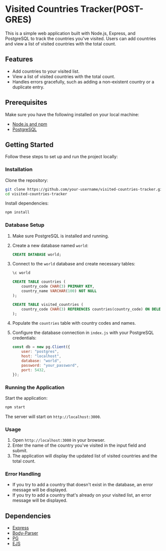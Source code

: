 
# Visited Countries Tracker(POST-GRES)

This is a simple web application built with Node.js, Express, and PostgreSQL to track the countries you've visited. Users can add countries and view a list of visited countries with the total count.

## Features

- Add countries to your visited list.
- View a list of visited countries with the total count.
- Handles errors gracefully, such as adding a non-existent country or a duplicate entry.

## Prerequisites

Make sure you have the following installed on your local machine:

- [Node.js and npm](https://nodejs.org/en/download/package-manager)
- [PostgreSQL](https://www.postgresql.org/download/)

## Getting Started

Follow these steps to set up and run the project locally:

### Installation

Clone the repository:

```bash
git clone https://github.com/your-username/visited-countries-tracker.git
cd visited-countries-tracker
```

Install dependencies:

```bash
npm install
```

### Database Setup

1. Make sure PostgreSQL is installed and running.

2. Create a new database named `world`:

   ```sql
   CREATE DATABASE world;
   ```

3. Connect to the `world` database and create necessary tables:

   ```sql
   \c world

   CREATE TABLE countries (
       country_code CHAR(3) PRIMARY KEY,
       country_name VARCHAR(100) NOT NULL
   );

   CREATE TABLE visited_countries (
       country_code CHAR(3) REFERENCES countries(country_code) ON DELETE CASCADE
   );
   ```

4. Populate the `countries` table with country codes and names.

5. Configure the database connection in `index.js` with your PostgreSQL credentials:

   ```javascript
   const db = new pg.Client({
       user: "postgres",
       host: "localhost",
       database: "world",
       password: "your_password",
       port: 5432,
   });
   ```

### Running the Application

Start the application:

```bash
npm start
```

The server will start on `http://localhost:3000`.

### Usage

1. Open `http://localhost:3000` in your browser.
2. Enter the name of the country you've visited in the input field and submit.
3. The application will display the updated list of visited countries and the total count.

### Error Handling

- If you try to add a country that doesn't exist in the database, an error message will be displayed.
- If you try to add a country that's already on your visited list, an error message will be displayed.

## Dependencies

- [Express](https://expressjs.com/)
- [Body-Parser](https://www.npmjs.com/package/body-parser)
- [PG](https://www.npmjs.com/package/pg)
- [EJS](https://www.npmjs.com/package/ejs)
